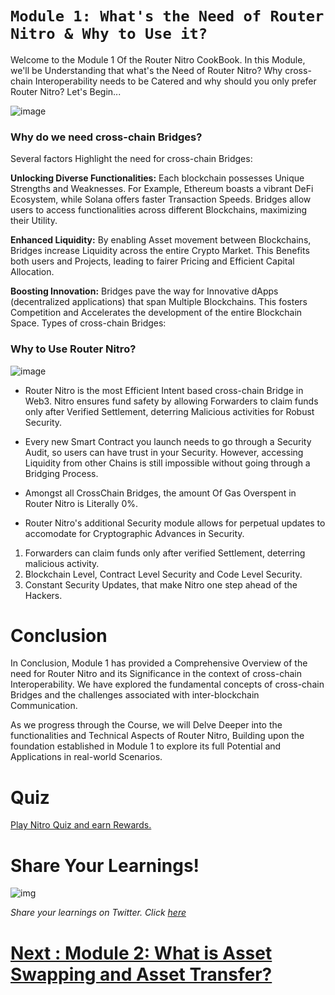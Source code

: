 # `Module 1: What's the Need of Router Nitro & Why to Use it?`

Welcome to the Module 1 Of the Router Nitro CookBook. In this Module, we'll be Understanding that what's the Need of Router Nitro? Why cross-chain Interoperability needs to be Catered and why should you only prefer Router Nitro? Let's Begin...

![image](https://github.com/router-resources/Router-Nitro-CookBook/assets/124175970/11cdb796-f40e-48ca-920d-23e3895dc0ce)

### Why do we need cross-chain Bridges?

Several factors Highlight the need for cross-chain Bridges:

**Unlocking Diverse Functionalities:** Each blockchain possesses Unique Strengths and Weaknesses. For Example, Ethereum boasts a vibrant DeFi Ecosystem, while Solana offers faster Transaction Speeds. Bridges allow users to access functionalities across different Blockchains, maximizing their Utility.

**Enhanced Liquidity:** By enabling Asset movement between Blockchains, Bridges increase Liquidity across the entire Crypto Market. This Benefits both users and Projects, leading to fairer Pricing and Efficient Capital Allocation.

**Boosting Innovation:** Bridges pave the way for Innovative dApps (decentralized applications) that span Multiple Blockchains. This fosters Competition and Accelerates the development of the entire Blockchain Space.
Types of cross-chain Bridges:

### Why to Use Router Nitro?

![image](https://github.com/router-resources/Router-Nitro-CookBook/assets/124175970/47fe0361-b156-4c24-920d-37d1e8062814)

- Router Nitro is the most Efficient Intent based cross-chain Bridge in Web3. Nitro ensures fund safety by allowing Forwarders to claim funds only after Verified Settlement, deterring Malicious activities for Robust Security.

- Every new Smart Contract you launch needs to go through a Security Audit, so users can have trust in your Security. However, accessing Liquidity from other Chains is still impossible without going through a Bridging Process.

- Amongst all CrossChain Bridges, the amount Of Gas Overspent in Router Nitro is Literally 0%.

- Router Nitro's additional Security module allows for perpetual updates to accomodate for Cryptographic Advances in Security.

1. Forwarders can claim funds only after verified Settlement, deterring malicious activity.
2. Blockchain Level, Contract Level Security and Code Level Security.
3. Constant Security Updates, that make Nitro one step ahead of the Hackers.


# Conclusion

In Conclusion, Module 1 has provided a Comprehensive Overview of the need for Router Nitro and its Significance in the context of cross-chain Interoperability. We have explored the fundamental concepts of cross-chain Bridges and the challenges associated with inter-blockchain Communication.

As we progress through the Course, we will Delve Deeper into the functionalities and Technical Aspects of Router Nitro, Building upon the foundation established in Module 1 to explore its full Potential and Applications in real-world Scenarios.


# Quiz

[Play Nitro Quiz and earn Rewards.](https://router-nitro-quiz.vercel.app/page1)



# Share Your Learnings!

![img](https://github.com/router-resources/Router-Nitro-CookBook/assets/124175970/23258532-0dfa-407e-b695-2ed2eb39d1bc)

_Share your learnings on Twitter. Click [here](https://ctt.ac/2l2dd)_

# [Next : Module 2: What is Asset Swapping and Asset Transfer? ](Module2.md)
